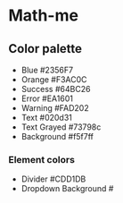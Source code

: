 # Math-me

## Color palette

- Blue #2356F7
- Orange #F3AC0C
- Success #64BC26
- Error #EA1601
- Warning #FAD202
- Text #020d31
- Text Grayed #73798c
- Background #f5f7ff

### Element colors

- Divider #CDD1DB
- Dropdown Background #
